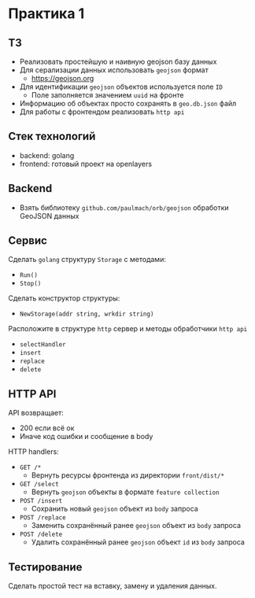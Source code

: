 # Практика 1

## ТЗ

- Реализовать простейшую и наивную geojson базу данных
- Для серализации данных использовать `geojson` формат
  - https://geojson.org
- Для идентификации `geojson` объектов используется поле `ID`
  - Поле заполняется значением `uuid` на фронте
- Информацию об объектах просто сохранять в `geo.db.json` файл
- Для работы с фронтендом реализовать `http api`

## Стек технологий

- backend: golang
- frontend: готовый проект на openlayers

## Backend

- Взять библиотеку `github.com/paulmach/orb/geojson` обработки GeoJSON данных

## Сервис

Сделать `golang` структуру `Storage` с методами:
- `Run()`
- `Stop()`

Сделать конструктор структуры:
- `NewStorage(addr string, wrkdir string)`

Расположите в структуре `http` сервер и методы обработчики `http api`
- `selectHandler`
- `insert`
- `replace`
- `delete`

## HTTP API

API возвращает:
  - 200 если всё ок
  - Иначе код ошибки и сообщение в body

HTTP handlers:
- `GET /*`
  - Вернуть ресурсы фронтенда из директории `front/dist/*`
- `GET /select`
  - Вернуть `geojson` объекты в формате `feature collection`
- `POST /insert`
  - Сохранить новый `geojson` объект из `body` запроса
- `POST /replace`
  - Заменить сохранённый ранее `geojson` объект из `body` запроса
- `POST /delete`
  - Удалить сохранённый ранее `geojson` объект `id` из `body` запроса

## Тестирование

Сделать простой тест на вставку, замену и удаления данных.
